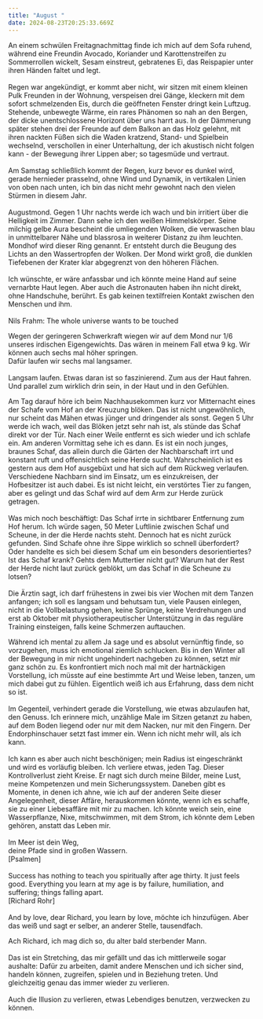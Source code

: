 ```yaml
---
title: "August "
date: 2024-08-23T20:25:33.669Z
---
```

An einem schwülen Freitagnachmittag finde ich mich auf dem Sofa ruhend, während eine Freundin Avocado, Koriander und Karottenstreifen zu Sommerrollen wickelt, Sesam einstreut, gebratenes Ei, das Reispapier unter ihren Händen faltet und legt.\
\
Regen war angekündigt, er kommt aber nicht, wir sitzen mit einem kleinen Pulk Freunden in der Wohnung, verspeisen drei Gänge, kleckern mit dem sofort schmelzenden Eis, durch die geöffneten Fenster dringt kein Luftzug. Stehende, unbewegte Wärme, ein rares Phänomen so nah an den Bergen, der dicke unentschlossene Horizont über uns harrt aus. In der Dämmerung später stehen drei der Freunde auf dem Balkon an das Holz gelehnt, mit ihren nackten Füßen sich die Waden kratzend, Stand- und Spielbein wechselnd, verschollen in einer Unterhaltung, der ich akustisch nicht folgen kann - der Bewegung ihrer Lippen aber; so tagesmüde und vertraut.\
\
Am Samstag schließlich kommt der Regen, kurz bevor es dunkel wird, gerade hernieder prasselnd, ohne Wind und Dynamik, in vertikalen Linien von oben nach unten, ich bin das nicht mehr gewohnt nach den vielen Stürmen in diesem Jahr.\
\
Augustmond. Gegen 1 Uhr nachts werde ich wach und bin irritiert über die Helligkeit im Zimmer. Dann sehe ich den weißen Himmelskörper. Seine milchig gelbe Aura bescheint die umliegenden Wolken, die verwaschen blau in unmittelbarer Nähe und blassrosa in weiterer Distanz zu ihm leuchten. Mondhof wird dieser Ring genannt. Er entsteht durch die Beugung des Lichts an den Wassertropfen der Wolken. Der Mond wirkt groß, die dunklen Tiefebenen der Krater klar abgegrenzt von den höheren Flächen.\
\
Ich wünschte, er wäre anfassbar und ich könnte meine Hand auf seine vernarbte Haut legen. Aber auch die Astronauten haben ihn nicht direkt, ohne Handschuhe, berührt. Es gab keinen textilfreien Kontakt zwischen den Menschen und ihm.\
\
Nils Frahm: The whole universe wants to be touched

Wegen der geringeren Schwerkraft wiegen wir auf dem Mond nur 1/6 unseres irdischen Eigengewichts. Das wären in meinem Fall etwa 9 kg. Wir können auch sechs mal höher springen.\
Dafür laufen wir sechs mal langsamer.\
\
Langsam laufen. Etwas daran ist so faszinierend. Zum aus der Haut fahren. Und parallel zum wirklich drin sein, in der Haut und in den Gefühlen.

Am Tag darauf höre ich beim Nachhausekommen kurz vor Mitternacht eines der Schafe vom Hof an der Kreuzung blöken. Das ist nicht ungewöhnlich, nur scheint das Mähen etwas jünger und dringender als sonst. Gegen 5 Uhr werde ich wach, weil das Blöken jetzt sehr nah ist, als stünde das Schaf direkt vor der Tür. Nach einer Weile entfernt es sich wieder und ich schlafe ein. Am anderen Vormittag sehe ich es dann. Es ist ein noch junges, braunes Schaf, das allein durch die Gärten der Nachbarschaft irrt und konstant ruft und offensichtlich seine Herde sucht. Wahrscheinlich ist es gestern aus dem Hof ausgebüxt und hat sich auf dem Rückweg verlaufen. Verschiedene Nachbarn sind im Einsatz, um es einzukreisen, der Hofbesitzer ist auch dabei. Es ist nicht leicht, ein verstörtes Tier zu fangen, aber es gelingt und das Schaf wird auf dem Arm zur Herde zurück getragen.\
\
Was mich noch beschäftigt: Das Schaf irrte in sichtbarer Entfernung zum Hof herum. Ich würde sagen, 50 Meter Luftlinie zwischen Schaf und Scheune, in der die Herde nachts steht. Dennoch hat es nicht zurück gefunden. Sind Schafe ohne ihre Sippe wirklich so schnell überfordert? Oder handelte es sich bei diesem Schaf um ein besonders desorientiertes? Ist das Schaf krank? Gehts dem Muttertier nicht gut? Warum hat der Rest der Herde nicht laut zurück geblökt, um das Schaf in die Scheune zu lotsen?\
\
Die Ärztin sagt, ich darf frühestens in zwei bis vier Wochen mit dem Tanzen anfangen; ich soll es langsam und behutsam tun, viele Pausen einlegen, nicht in die Vollbelastung gehen, keine Sprünge, keine Verdrehungen und erst ab Oktober mit physiotherapeutischer Unterstützung in das reguläre Training einsteigen, falls keine Schmerzen auftauchen.

Während ich mental zu allem Ja sage und es absolut vernünftig finde, so vorzugehen, muss ich emotional ziemlich schlucken. Bis in den Winter all der Bewegung in mir nicht ungehindert nachgeben zu können, setzt mir ganz schön zu. Es konfrontiert mich noch mal mit der hartnäckigen Vorstellung, ich müsste auf eine bestimmte Art und Weise leben, tanzen, um mich dabei gut zu fühlen. Eigentlich weiß ich aus Erfahrung, dass dem nicht so ist.\
\
Im Gegenteil, verhindert gerade die Vorstellung, wie etwas abzulaufen hat, den Genuss. Ich erinnere mich, unzählige Male im Sitzen getanzt zu haben, auf dem Boden liegend oder nur mit dem Nacken, nur mit den Fingern. Der Endorphinschauer setzt fast immer ein. Wenn ich nicht mehr will, als ich kann.\
\
Ich kann es aber auch nicht beschönigen; mein Radius ist eingeschränkt und wird es vorläufig bleiben. Ich verliere etwas, jeden Tag. Dieser Kontrollverlust zieht Kreise. Er nagt sich durch meine Bilder, meine Lust, meine Kompetenzen und mein Sicherungssystem. Daneben gibt es Momente, in denen ich ahne, wie ich auf der anderen Seite dieser Angelegenheit, dieser Affäre, herauskommen könnte, wenn ich es schaffe, sie zu einer Liebesaffäre mit mir zu machen. Ich könnte weich sein, eine Wasserpflanze, Nixe, mitschwimmen, mit dem Strom, ich könnte dem Leben gehören, anstatt das Leben mir.\
\
Im Meer ist dein Weg,\
deine Pfade sind in großen Wassern. \
\[Psalmen]\
\
Success has nothing to teach you spiritually after age thirty. It just feels good. Everything you learn at my age is by failure, humiliation, and suffering; things falling apart.\
\[Richard Rohr]\
\
And by love, dear Richard, you learn by love, möchte ich hinzufügen. Aber das weiß und sagt er selber, an anderer Stelle, tausendfach.

Ach Richard, ich mag dich so, du alter bald sterbender Mann.\
\
Das ist ein Stretching, das mir gefällt und das ich mittlerweile sogar aushalte: Dafür zu arbeiten, damit andere Menschen und ich sicher sind, handeln können, zugreifen, spielen und in Beziehung treten. Und gleichzeitig genau das immer wieder zu verlieren.\
\
Auch die Illusion zu verlieren, etwas Lebendiges benutzen, verzwecken zu können.